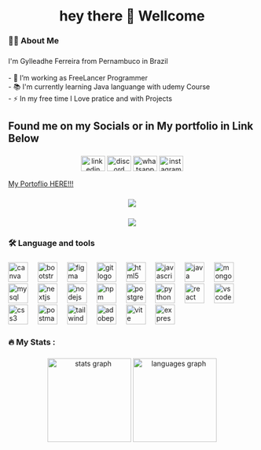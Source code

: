 


###
###

<h1 align="center">hey there 👋 Wellcome</h1>

###

<h3 align="left">👩‍💻  About Me</h3>

###

<p align="left">I'm Gylleadhe Ferreira from Pernambuco in Brazil<br><br>- 🔭 I’m working as FreeLancer Programmer<br>- 📚 I'm currently learning Java languange with udemy Course<br>- ⚡ In my free time I Love pratice and with Projects</p>
<h2>Found me on my Socials or in  My portfolio in Link Below</h2>

###

<div align="center">
  <a target="_blank" herf="https://www.linkedin.com/in/gylleadhe-ferreira-082a93210/"><img src="https://raw.githubusercontent.com/maurodesouza/profile-readme-generator/master/src/assets/icons/social/linkedin/default.svg" width="49" height="31" alt="linkedin logo"  /></a>
  <a target="_blank" href="https://discord.gg/Cj7wHUZx"><img src="https://raw.githubusercontent.com/maurodesouza/profile-readme-generator/master/src/assets/icons/social/discord/default.svg" width="49" height="31" alt="discord logo"  /></a>
  <a target="_blank" href="https://wa.me/+5581998817527"><img src="https://raw.githubusercontent.com/maurodesouza/profile-readme-generator/master/src/assets/icons/social/whatsapp/default.svg" width="49" height="31" alt="whatsapp logo"  /></a>
  <a target="_blank" href="https://www.instagram.com/gylleadhesantos"><img src="https://raw.githubusercontent.com/maurodesouza/profile-readme-generator/master/src/assets/icons/social/instagram/default.svg" width="49" height="31" alt="instagram logo"  /></a>
</div>

<a target="_blank" href="https://my-portfolio-gylleadheptbrs-projects.vercel.app/">My Portoflio HERE!!!</a>

###

<div align="center">
  <img src="https://github.com/user-attachments/assets/b1b9412d-5a92-4efa-ae8a-86d13ed65c01"></img>

</div>

###

###

<div align="center">
  <img src="https://github.com/user-attachments/assets/c0b017f2-8c89-4db6-b076-7c32ee6eea31
"></img>

</div>

###

<h3 align="left">🛠 Language and tools</h3>

###

<div align="left">
  <img src="https://cdn.jsdelivr.net/gh/devicons/devicon/icons/canva/canva-original.svg" height="40" alt="canva logo"  />
  <img width="12" />
  <img src="https://cdn.jsdelivr.net/gh/devicons/devicon/icons/bootstrap/bootstrap-original.svg" height="40" alt="bootstrap logo"  />
  <img width="12" />
  <img src="https://cdn.jsdelivr.net/gh/devicons/devicon/icons/figma/figma-original.svg" height="40" alt="figma logo"  />
  <img width="12" />
  <img src="https://cdn.jsdelivr.net/gh/devicons/devicon/icons/git/git-original.svg" height="40" alt="git logo"  />
  <img width="12" />
  <img src="https://cdn.jsdelivr.net/gh/devicons/devicon/icons/html5/html5-original.svg" height="40" alt="html5 logo"  />
  <img width="12" />
  <img src="https://cdn.jsdelivr.net/gh/devicons/devicon/icons/javascript/javascript-original.svg" height="40" alt="javascript logo"  />
  <img width="12" />
  <img src="https://cdn.jsdelivr.net/gh/devicons/devicon/icons/java/java-original.svg" height="40" alt="java logo"  />
  <img width="12" />
  <img src="https://cdn.jsdelivr.net/gh/devicons/devicon/icons/mongodb/mongodb-original.svg" height="40" alt="mongodb logo"  />
  <img width="12" />
  <img src="https://cdn.jsdelivr.net/gh/devicons/devicon/icons/mysql/mysql-original.svg" height="40" alt="mysql logo"  />
  <img width="12" />
  <img src="https://cdn.jsdelivr.net/gh/devicons/devicon/icons/nextjs/nextjs-original.svg" height="40" alt="nextjs logo"  />
  <img width="12" />
  <img src="https://cdn.jsdelivr.net/gh/devicons/devicon/icons/nodejs/nodejs-original.svg" height="40" alt="nodejs logo"  />
  <img width="12" />
  <img src="https://cdn.jsdelivr.net/gh/devicons/devicon/icons/npm/npm-original-wordmark.svg" height="40" alt="npm logo"  />
  <img width="12" />
  <img src="https://cdn.jsdelivr.net/gh/devicons/devicon/icons/postgresql/postgresql-original.svg" height="40" alt="postgresql logo"  />
  <img width="12" />
  <img src="https://cdn.jsdelivr.net/gh/devicons/devicon/icons/python/python-original.svg" height="40" alt="python logo"  />
  <img width="12" />
  <img src="https://cdn.jsdelivr.net/gh/devicons/devicon/icons/react/react-original.svg" height="40" alt="react logo"  />
  <img width="12" />
  <img src="https://cdn.jsdelivr.net/gh/devicons/devicon/icons/vscode/vscode-original.svg" height="40" alt="vscode logo"  />
  <img width="12" />
  <img src="https://cdn.simpleicons.org/css3/1572B6" height="40" alt="css3 logo"  />
  <img width="12" />
  <img src="https://cdn.simpleicons.org/postman/FF6C37" height="40" alt="postman logo"  />
  <img width="12" />
  <img src="https://cdn.simpleicons.org/tailwindcss/06B6D4" height="40" alt="tailwindcss logo"  />
  <img width="12" />
  <img src="https://skillicons.dev/icons?i=ps" height="40" alt="adobephotoshop logo"  />
  <img width="12" />
  <img src="https://skillicons.dev/icons?i=vite" height="40" alt="vite logo"  />
  <img width="12" />
  <img src="https://skillicons.dev/icons?i=express" height="40" alt="express logo"  />
</div>

###

<h3 align="left">🔥   My Stats :</h3>

###
<div align="center">
  <img src="https://github-readme-stats.vercel.app/api?username=GylleadheDev&hide_title=false&hide_rank=false&hide_border=falseshow_icons=true&include_all_commits=true&hide_border=true&count_private=true&disable_animations=false&theme=radical&locale=en&" height="170" alt="stats graph"  />
  <img src="https://github-readme-stats.vercel.app/api/top-langs?username=GylleadheDev&locale=en&hide_title=false&hide_border=true&layout=compact&card_width=320&langs_count=5&theme=radical&hide_border=false" height="170" alt="languages graph"  />
</div>

###
